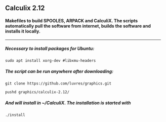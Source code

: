 ## Calculix 2.12
#### Makefiles to build SPOOLES, ARPACK and CalculiX. The scripts automatically pull the software from internet, builds the software and installs it locally. 
-----
##### Necessary to install packages for Ubuntu:
```
sudo apt install xorg-dev #libxmu-headers
```
##### The script can be run anywhere after downloading:
```
git clone https://github.com/luvres/graphics.git

pushd graphics/calculix-2.12/
```
##### And will install in ~/CalculiX. The installation is started with
```
./install
```

